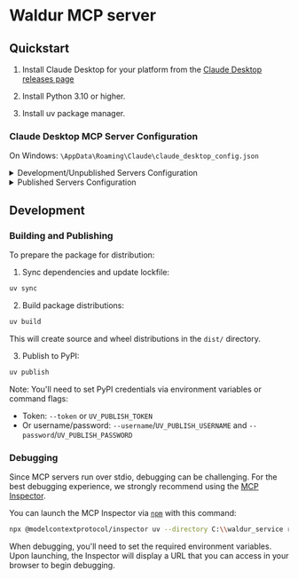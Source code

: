 # Waldur MCP server

## Quickstart

1. Install Claude Desktop for your platform from the [Claude Desktop releases page](https://claude.ai/download)

2. Install Python 3.10 or higher.

3. Install uv package manager.

### Claude Desktop MCP Server Configuration

On Windows: `\AppData\Roaming\Claude\claude_desktop_config.json`

<details>
  <summary>Development/Unpublished Servers Configuration</summary>
  ```
  "mcpServers": {
    "waldur-mcp-server": {
      "command": "uv",
      "args": [
        "--directory",
        "C:\\waldur_service",
        "run",
        "waldur-mcp-server"
      ],
      "env": {
        "WALDUR_API_URL": "https://your-waldur-instance/api",
        "WALDUR_TOKEN": "your-token"
      }
    }
  }
  ```
</details>

<details>
  <summary>Published Servers Configuration</summary>
  ```
  "mcpServers": {
    "waldur-mcp-server": {
      "command": "uvx",
      "args": [
        "waldur-mcp-server"
      ],
      "env": {
        "WALDUR_API_URL": "https://your-waldur-instance/api",
        "WALDUR_TOKEN": "your-token"
      }
    }
  }
  ```
</details>

## Development

### Building and Publishing

To prepare the package for distribution:

1. Sync dependencies and update lockfile:
```bash
uv sync
```

2. Build package distributions:
```bash
uv build
```

This will create source and wheel distributions in the `dist/` directory.

3. Publish to PyPI:
```bash
uv publish
```

Note: You'll need to set PyPI credentials via environment variables or command flags:
- Token: `--token` or `UV_PUBLISH_TOKEN`
- Or username/password: `--username`/`UV_PUBLISH_USERNAME` and `--password`/`UV_PUBLISH_PASSWORD`

### Debugging

Since MCP servers run over stdio, debugging can be challenging. For the best debugging
experience, we strongly recommend using the [MCP Inspector](https://github.com/modelcontextprotocol/inspector).

You can launch the MCP Inspector via [`npm`](https://docs.npmjs.com/downloading-and-installing-node-js-and-npm) with this command:

```bash
npx @modelcontextprotocol/inspector uv --directory C:\\waldur_service run waldur-mcp-server
```

When debugging, you'll need to set the required environment variables. Upon launching, the Inspector will display a URL that you can access in your browser to begin debugging.